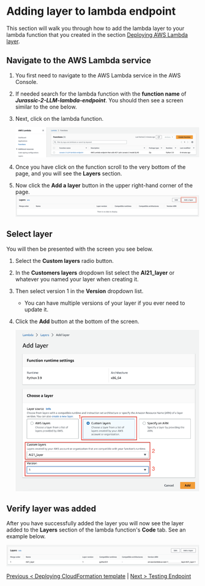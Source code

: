 # Adding layer to lambda endpoint

This section will walk you through how to add the lambda layer to your lambda function that you created in the section [Deploying AWS Lambda layer](./docs/layer.md).

## Navigate to the AWS Lambda service

1. You first need to navigate to the AWS Lambda service in the AWS Console.

2. If needed search for the lambda function with the **function name** of **_Jurassic-2-LLM-lambda-endpoint_**. You should then see a screen similar to the one below.
3.  Next, click on the lambda function.

    ![Add layer step 1](./images/add_layer_1.png)

4. Once you have click on the function scroll to the very bottom of the page, and you will see the **Layers** section.

5. Now click the **Add a layer** button in the upper right-hand corner of the page.
    ![Add layer step 2](./images/add_layer_2.png)

## Select layer

You will then be presented with the screen you see below.

1. Select the **Custom layers** radio button.
2. In the **Customers layers** dropdown list select the **AI21_layer** or whatever you named your layer when creating it.
3. Then select version 1 in the **Version** dropdown list.
    - You can have multiple versions of your layer if you ever need to update it.
4. Click the **Add** button at the bottom of the screen.

   ![Add layer step 3](./images/add_layer_3.png)

## Verify layer was added

After you have successfully added the layer you will now see the layer added to the **Layers** section of the lambda function's **Code** tab. See an example below.

![Add layer step 4](./images/add_layer_4.png)

[Previous < Deploying CloudFormation template](./cfn.md) | [Next > Testing Endpoint](./test.md)
